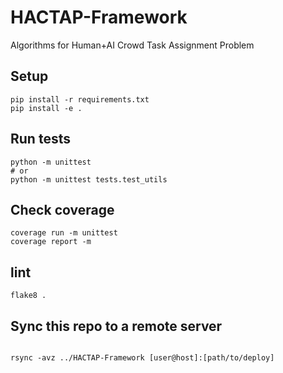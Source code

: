 # HACTAP-Framework
Algorithms for Human+AI Crowd Task Assignment Problem

## Setup
```
pip install -r requirements.txt
pip install -e .
```

## Run tests
```
python -m unittest
# or
python -m unittest tests.test_utils
```

## Check coverage
```
coverage run -m unittest
coverage report -m
```

## lint
```
flake8 .
```

## Sync this repo to a remote server

```
```

```
rsync -avz ../HACTAP-Framework [user@host]:[path/to/deploy]
```
